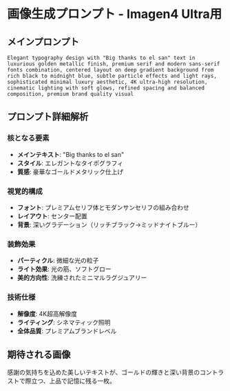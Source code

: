 # 画像生成プロンプト - Imagen4 Ultra用

## メインプロンプト
```
Elegant typography design with "Big thanks to el san" text in luxurious golden metallic finish, premium serif and modern sans-serif fonts combination, centered layout on deep gradient background from rich black to midnight blue, subtle particle effects and light rays, sophisticated minimal luxury aesthetic, 4K ultra-high resolution, cinematic lighting with soft glows, refined spacing and balanced composition, premium brand quality visual
```

## プロンプト詳細解析

### 核となる要素
- **メインテキスト**: "Big thanks to el san"
- **スタイル**: エレガントなタイポグラフィ
- **質感**: 豪華なゴールドメタリック仕上げ

### 視覚的構成
- **フォント**: プレミアムセリフ体とモダンサンセリフの組み合わせ
- **レイアウト**: センター配置
- **背景**: 深いグラデーション（リッチブラック→ミッドナイトブルー）

### 装飾効果
- **パーティクル**: 微細な光の粒子
- **ライト効果**: 光の筋、ソフトグロー
- **美的方向性**: 洗練されたミニマルラグジュアリー

### 技術仕様
- **解像度**: 4K超高解像度
- **ライティング**: シネマティック照明
- **全体品質**: プレミアムブランドレベル

## 期待される画像
感謝の気持ちを込めた美しいテキストが、ゴールドの輝きと深い背景のコントラストで際立つ、上品で記憶に残る一枚。